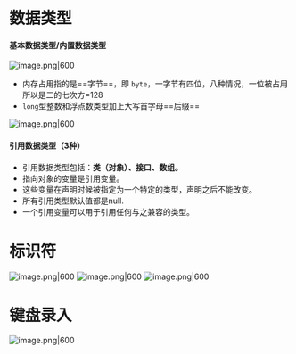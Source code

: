 # 数据类型
#### 基本数据类型/内置数据类型
![image.png|600](https://picgo--ob.oss-cn-beijing.aliyuncs.com/20250809203702071.png)
- 内存占用指的是==字节==，即 `byte`，一字节有四位，八种情况，一位被占用所以是二的七次方=128
- `long`型整数和浮点数类型加上大写首字母==后缀==

![image.png|600](https://picgo--ob.oss-cn-beijing.aliyuncs.com/20250809204051304.png)
#### 引用数据类型（3种）
- 引用数据类型包括：**类（对象）、接口、数组。**
- 指向对象的变量是引用变量。
- 这些变量在声明时候被指定为一个特定的类型，声明之后不能改变。
- 所有引用类型默认值都是null.
- 一个引用变量可以用于引用任何与之兼容的类型。
# 标识符
![image.png|600](https://picgo--ob.oss-cn-beijing.aliyuncs.com/20250809210042830.png)
![image.png|600](https://picgo--ob.oss-cn-beijing.aliyuncs.com/20250809210233919.png)
![image.png|600](https://picgo--ob.oss-cn-beijing.aliyuncs.com/20250809210341949.png)
# 键盘录入
![image.png|600](https://picgo--ob.oss-cn-beijing.aliyuncs.com/20250809210556757.png)
